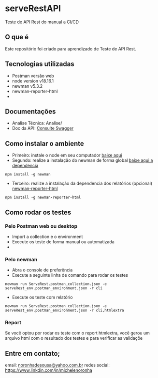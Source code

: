 # serveRestAPI
Teste de API Rest do manual a CI/CD

## O que é
Este repositório foi criado para aprendizado de Teste de API Rest.

## Tecnologias utilizadas
- Postman versão web
- node version v18.16.1
- newman v5.3.2
- newman-reporter-html
- 
## Documentações
- Analise Técnica: Analise/
- Doc da API: [Consulte Swagger](https://serverest.dev/#/)
## Como instalar o ambiente
- Primeiro: instale o node em seu computador [baixe aqui](https://nodejs.org/en/download)
- Segundo: realize a instalação do newman de forma global [baixe aqui a dependencia](https://www.npmjs.com/package/newman)
```
npm install -g newman
```
- Terceiro: realize a instalação da dependencia dos relatórios (opcional) [newman-reporter-html
](https://www.npmjs.com/package/newman-reporter-html)
```
npm install -g newman-reporter-html
```
## Como rodar os testes

### Pelo Postman web ou desktop
- Import a collection e o environment
- Execute os teste de forma manual ou automatizada
- 
### Pelo newman
- Abra o console de preferência
- Execute a seguinte linha de comando para rodar os testes
```
newman run ServeRest.postman_collection.json -e serveRest_env.postman_environment.json -r cli
```
- Execute os teste com relatório
```
newman run ServeRest.postman_collection.json -e serveRest_env.postman_environment.json -r cli,htmlextra
```
### Report
Se você optou por rodar os teste com o report htmlextra, você gerou um arquivo html com o resultado dos testes e para verificar as validaçõe
## Entre em contato;

email: noronhadesousa@yahoo.com.br
redes social: https://www.linkdin.com/in/michelenoronha
